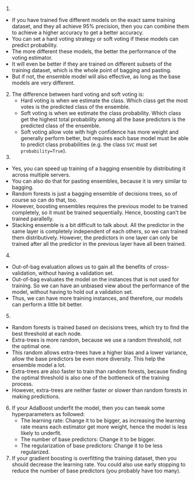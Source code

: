 1. 
- If you have trained five different models on the exact same training dataset, and they all achieve 95% precision, then you can combine them to achieve a higher accuracy to get a better accuracy. 
- You can set a hard voting strategy or soft voting if these models can predict probability.
- The more different these models, the better the performance of the voting estimator.
- It will even be better if they are trained on different subsets of the training dataset, which is the whole point of bagging and pasting.
- But if not, the ensemble model will also effective, as long as the base models are very different.
2. The difference between hard voting and soft voting is:
    - Hard voting is when we estimate the class. Which class get the most votes is the predicted class of the ensemble.
    - Soft voting is when we estimate the class probability. Which class get the highest total probability among all the base predictors is the predicted class of the ensemble.
    - Soft voting allow vote with high confidence has more weight and generally perform better, but requires each base model must be able to predict class probabilities (e.g. the class `SVC` must set `probability=True`).
3. 
- Yes, you can speed up training of a bagging ensemble by distributing it across multiple servers.
- You can also do that for pasting ensembles, because it is very similar to bagging.
- Random forests is just a bagging ensemble of decisions trees, so of course so can do that, too.
- However, boosting ensembles requires the previous model to be trained completely, so it must be trained sequentially. Hence, boosting can't be trained parallelly.
- Stacking ensemble is a bit difficult to talk about. All the predictor in the same layer is completely independent of each others, so we can trained them distributively. However, the predictors in one layer can only be trained after all the predictor in the previous layer have all been trained.
4. 
- Out-of-bag evaluation allows us to gain all the benefits of cross-validation, without having a validation set.
- Out-of-bag evaluates the model on the instances that is not used for training. So we can have an unbiased view about the performance of the model, without having to hold out a validation set.
- Thus, we can have more training instances, and therefore, our models can perform a little bit better.
5. 
- Random forests is trained based on decisions trees, which try to find the best threshold at each node.
- Extra-trees is more random, because we use a random threshold, not the optimal one.
- This random allows extra-trees have a higher bias and a lower variance, allow the base predictors be even more diversity. This help the ensemble model a lot.
- Extra-trees are also faster to train than random forests, because finding the optimal threshold is also one of the bottleneck of the training process.
- However, extra-trees are neither faster or slower than random forests in making predictions.
6. If your AdaBoost underfit the model, then you can tweak some hyperparameters as followed:
    - The learning rate: Change it to be bigger, as increasing the learning rate means each estimator get more weight, hence the model is less likely to underfit. 
    - The number of base predictors: Change it to be bigger.
    - The regularization of base predictors: Change it to be less regularized.
7. If your gradient boosting is overfitting the training dataset, then you should decrease the learning rate. You could also use early stopping to reduce the number of base predictors (you probably have too many).